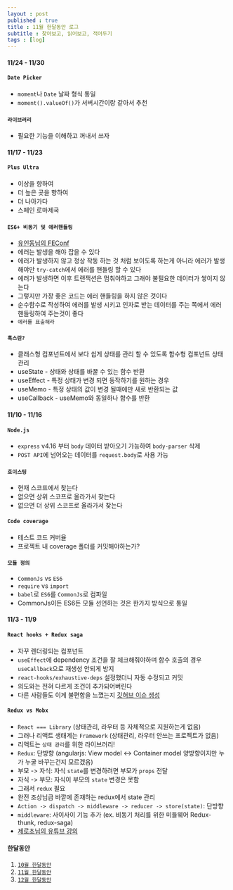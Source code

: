 ```yaml
---
layout : post
published : true
title : 11월 한달동안 로그
subtitle : 찾아보고, 읽어보고, 적어두기
tags : [log]
---
```

#### 11/24 - 11/30
#### `Date Picker`
  * `moment`나 `Date` 날짜 형식 통일
  * `moment().valueOf()`가 서버시간이랑 같아서 추천

#### `라이브러리`
  * 필요한 기능을 이해하고 꺼내서 쓰자
  

#### 11/17 - 11/23
#### `Plus Ultra`
  * 이상을 향하여
  * 더 높은 곳을 향하여
  * 더 나아가다
  * 스페인 로마제국

#### `ES6+ 비동기 및 에러핸들링`
  * [유인동님의 FEConf](https://www.youtube.com/watch?v=o9JnT4sneAQ&feature=youtu.be)
  * 에러는 발생을 해야 잡을 수 있다
  * 에러가 발생하지 않고 정상 작동 하는 것 처럼 보이도록 하는게 아니라 에러가 발생해야만 `try-catch`에서 에러를 핸들링 할 수 있다
  * 에러가 발생하면 이후 트랜잭션은 멈춰야하고 그래야 불필요한 데이터가 쌓이지 않는다
  * 그렇지만 가장 좋은 코드는 에러 핸들링을 하지 않은 것이다
  * 순수함수로 작성하여 에러를 발생 시키고 인자로 받는 데이터를 주는 쪽에서 에러 핸들링하여 주는것이 좋다
  * `에러를 표출해라`

#### `훅스란?`
  * 클래스형 컴포넌트에서 보다 쉽게 상태를 관리 할 수 있도록 함수형 컴포넌트 상태 관리
  * useState - 상태와 상태를 바꿀 수 있는 함수 반환
  * useEffect - 특정 상태가 변경 되면 동작하기를 원하는 경우
  * useMemo - 특정 상태의 값이 변경 될때에만 새로 반환되는 값
  * useCallback - useMemo와 동일하나 함수를 반환
  

#### 11/10 - 11/16
#### `Node.js`
  * `express` v4.16 부터 `body` 데이터 받아오기 가능하여 `body-parser` 삭제
  * `POST API`에 넘어오는 데이터를 `request.body`로 사용 가능

#### `호이스팅`
  * 현재 스코프에서 찾는다
  * 없으면 상위 스코프로 올라가서 찾는다
  * 없으면 더 상위 스코프로 올라가서 찾는다

#### `Code coverage`
  * 테스트 코드 커버율
  * 프로젝트 내 coverage 폴더를 커밋해야하는가?

#### `모듈 정의`
  * `CommonJs` vs `ES6`
  * `require` vs `import`
  * `babel`로 `ES6`를 `CommonJs`로 컴파일
  * CommonJs이든 ES6든 모듈 선언하는 것은 한가지 방식으로 통일
  

#### 11/3 - 11/9
#### `React hooks + Redux saga`
  * 자꾸 렌더링되는 컴포넌트
  * `useEffect`에 dependency 조건을 잘 체크해줘야하며 함수 호출의 경우 `useCallback`으로 재생성 안되게 방지
  * `react-hooks/exhaustive-deps` 설정했더니 자동 수정되고 커밋
  * 의도와는 전혀 다르게 조건이 추가되어버린다
  * 다른 사람들도 이게 불편함을 느꼈는지 [깃허브 이슈 생성](https://github.com/facebook/react/issues/15204)
  
#### `Redux vs Mobx`
  * `React === Library` (상태관리, 라우터 등 자체적으로 지원하는게 없음)
  * 그러나 리액트 생태계는 `Framework` (상태관리, 라우터 안쓰는 프로젝트가 없음)
  * 리액트는 `상태 관리`를 위한 라이브러리!
  * `Redux`: 단방향 (angularjs: View model <-> Container model 양방향이지만 누가 누굴 바꾸는건지 모르겠음)
  * 부모 -> 자식: 자식 `state`를 변경하려면 부모가 `props` 전달
  * 자식 -> 부모: 자식이 부모의 `state` 변경은 못함
  * 그래서 `redux` 필요
  * 완전 조상님급 바깥에 존재하는 redux에서 state 관리
  * `Action -> dispatch -> middleware -> reducer -> store(state)`: 단방향
  * `middleware`: 사이사이 기능 추가 (ex. 비동기 처리를 위한 미들웨어 Redux-thunk, redux-saga)
  * [제로초님의 유튜브 강의](https://www.youtube.com/watch?v=sBda75wojt4&list=PLcqDmjxt30Rv-M6nWVS6xRABBYpjYyt-O&index=1)
  
#### 한달동안
1. [`10월 한달동안`](https://jiggag.github.io/10%EC%9B%94-%ED%95%9C%EB%8B%AC%EB%8F%99%EC%95%88/)
2. [`11월 한달동안`](https://jiggag.github.io/11%EC%9B%94-%ED%95%9C%EB%8B%AC%EB%8F%99%EC%95%88/)
3. [`12월 한달동안`](https://jiggag.github.io/12%EC%9B%94-%ED%95%9C%EB%8B%AC%EB%8F%99%EC%95%88/)